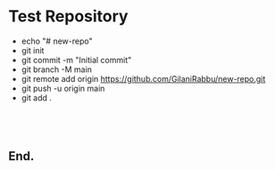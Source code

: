# Test Repository

- echo "# new-repo"
- git init
- git commit -m "Initial commit"
- git branch -M main
- git remote add origin https://github.com/GilaniRabbu/new-repo.git
- git push -u origin main
- git add .

## <br>

## End.